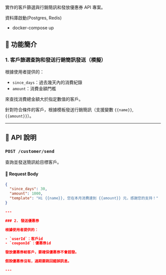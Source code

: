 

實作的客戶篩選與行銷簡訊和發放優惠券 API 專案。


資料庫啟動(Postgres, Redis)

- docker-compose up


## 🚀 功能簡介

### 1. 客戶篩選查詢和發送行銷簡訊發送（模擬）

根據使用者提供的：

- `since_days`：過去幾天內的消費紀錄
- `amount`：消費金額門檻

來查找消費總金額大於指定數值的客戶。

針對符合條件的客戶，根據模板發送行銷簡訊（支援變數 `{{name}}`, `{{amount}}`）。

---

## 📡 API 說明

### `POST /customer/send`

查詢並發送簡訊給目標客戶。

#### 🔸 Request Body

```json
{
  "since_days": 30,
  "amount": 1000,
  "template": "Hi {{name}}, 您在本月消費達到 {{amount}} 元，感謝您的支持！"
}

---

### 2. 發送優惠券

根據使用者提供的：

- `userId`：客戶id
- `couponId`：優惠券id

發放優惠券給客戶，要確保優惠券不會超發。

假設優惠券沒有，過期要跳回錯誤訊息。

---



